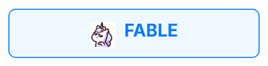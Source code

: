 <p align="center" style="background-color: #f0f8ff; padding: 20px; border-radius: 15px; border: 2px solid #007bff;">
  <img src="./unicorn.png" alt="FABLE Logo" width="50" style="vertical-align: middle; margin-right: 15px;"/>
  <span style="font-size:2.5em; font-weight:bold; color:#007bff;">FABLE</span>
</p>

